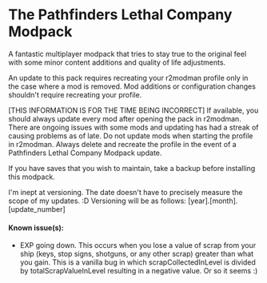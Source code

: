 # The Pathfinders Lethal Company Modpack
 A fantastic multiplayer modpack that tries to stay true to the original feel with some minor content additions and quality of life adjustments.
 
 An update to this pack requires recreating your r2modman profile only in the case where a mod is removed. Mod additions or configuration changes shouldn't require recreating your profile.
 
 [THIS INFORMATION IS FOR THE TIME BEING INCORRECT] If available, you should always update every mod after opening the pack in r2modman.
 There are ongoing issues with some mods and updating has had a streak of causing problems as of late. Do not update mods when starting the profile in r2modman. Always delete and recreate the profile in the event of a Pathfinders Lethal Company Modpack update.
 
 If you have saves that you wish to maintain, take a backup before installing this modpack.
 
 I'm inept at versioning. The date doesn't have to precisely measure the scope of my updates. :D Versioning will be as follows: [year].[month].[update_number]
 
#### Known issue(s):
- EXP going down. This occurs when you lose a value of scrap from your ship (keys, stop signs, shotguns, or any other scrap) greater than what you gain. This is a vanilla bug in which scrapCollectedInLevel is divided by totalScrapValueInLevel resulting in a negative value. Or so it seems :)